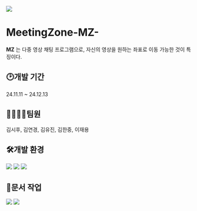 <img src="https://capsule-render.vercel.app/api?
type=wave
&color=black
&height=300
&section=header
&text=capsule%20render
desc=MeetingZone(MZ)
&textBg=true
&fontSize=90
&fontColor=ffee00
&animation=fadeIn"
/>

# MeetingZone-MZ-

**MZ** 는 다중 영상 채팅 프로그램으로, 자신의 영상을 원하는 좌표로 이동 가능한 것이 특징이다. 

  
## :clock2:개발 기간
24.11.11 ~ 24.12.13

  
## 👨‍👩‍👦‍👦팀원
김시후, 김연경, 김유진, 김한중, 이재용

  
## 🛠개발 환경
<img src="https://img.shields.io/badge/raspberrypi-A22846?style=for-the-badge&logo=raspberrypi&logoColor=A22846"/>
<img src="https://img.shields.io/badge/cplusplus-00599C?style=for-the-badge&logo=cplusplus&logoColor=00599C"/>
<img src="https://img.shields.io/badge/qt-41CD52?style=for-the-badge&logo=qt&logoColor=41CD52"/>

## 📃문서 작업
<img src="https://img.shields.io/badge/notion-000000?style=for-the-badge&logo=notion&logoColor=000000"/>
<img src="https://img.shields.io/badge/discord-5865F2?style=for-the-badge&logo=discord&logoColor=5865F2"/>

